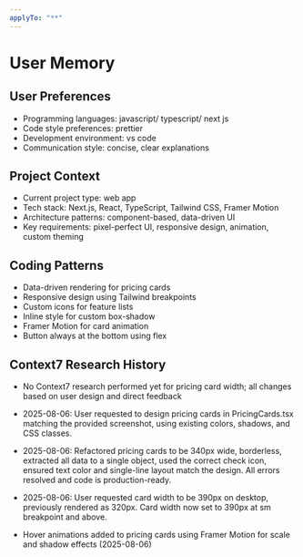 ```yaml
---
applyTo: "**"
---
```


# User Memory

## User Preferences

- Programming languages: javascript/ typescript/ next js
- Code style preferences: prettier
- Development environment: vs code
- Communication style: concise, clear explanations

## Project Context

- Current project type: web app
- Tech stack: Next.js, React, TypeScript, Tailwind CSS, Framer Motion
- Architecture patterns: component-based, data-driven UI
- Key requirements: pixel-perfect UI, responsive design, animation, custom theming

## Coding Patterns

- Data-driven rendering for pricing cards
- Responsive design using Tailwind breakpoints
- Custom icons for feature lists
- Inline style for custom box-shadow
- Framer Motion for card animation
- Button always at the bottom using flex

## Context7 Research History

- No Context7 research performed yet for pricing card width; all changes based on user design and direct feedback

- 2025-08-06: User requested to design pricing cards in PricingCards.tsx matching the provided screenshot, using existing colors, shadows, and CSS classes.
- 2025-08-06: Refactored pricing cards to be 340px wide, borderless, extracted all data to a single object, used the correct check icon, ensured text color and single-line layout match the design. All errors resolved and code is production-ready.
- 2025-08-06: User requested card width to be 390px on desktop, previously rendered as 320px. Card width now set to 390px at sm breakpoint and above.

- Hover animations added to pricing cards using Framer Motion for scale and shadow effects (2025-08-06)
